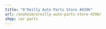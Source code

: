 ```yaml
---
title: "O'Reilly Auto Parts Store #4396"
url: /anaheim/oreilly-auto-parts-store-4396/
shop: car parts
---
```

